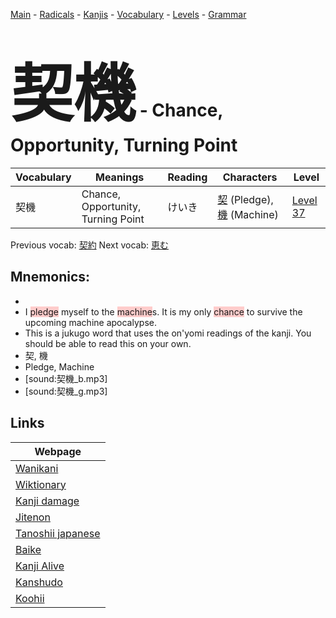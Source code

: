 <style> bigfont {font-size: 100px}</style>
[Main](../README.md) -
[Radicals](../radicals.md) -
[Kanjis](../kanjis.md) -
[Vocabulary](../vocabulary.md) -
[Levels](../levels.md) -
[Grammar](../grammar.md)
# <bigfont> 契機</bigfont> - Chance, Opportunity, Turning Point 

| Vocabulary | Meanings | Reading | Characters | Level |
| --- | --- | --- | --- | --- |
| 契機 | Chance, Opportunity, Turning Point | けいき |  [契](../kanjis/契.md) (Pledge), [機](../kanjis/機.md) (Machine) | [Level 37](../levels/wk_level37.md) |

Previous vocab: [契約](契約.md) Next vocab: [恵む](恵む.md) 

## Mnemonics:

* 
* I <span style="background-color:#ffcccb"> pledge</span> myself to the <span style="background-color:#ffcccb"> machine</span>s. It is my only <span style="background-color:#ffcccb"> chance</span> to survive the upcoming machine apocalypse.
* This is a jukugo word that uses the on'yomi readings of the kanji. You should be able to read this on your own.
* 契, 機
* Pledge, Machine
* [sound:契機_b.mp3]
* [sound:契機_g.mp3]


## Links 

| Webpage |
| --- |
| [Wanikani          ](https://www.wanikani.com/kanji/契機) |
| [Wiktionary        ](https://en.wiktionary.org/wiki/契機) |
| [Kanji damage      ](http://www.kanjidamage.com/kanji/search?utf8=✓&q=契機) |
| [Jitenon           ](https://jitenon.com/kanji/契機) |
| [Tanoshii japanese ](https://www.tanoshiijapanese.com/dictionary/kanji.cfm?k=契機) |
| [Baike             ](https://baike.baidu.com/item/契機) |
| [Kanji Alive       ](https://app.kanjialive.com/契機) |
| [Kanshudo          ](https://www.kanshudo.com/searchmn?q=契機) |
| [Koohii            ](https://kanji.koohii.com/study/kanji/契機) |
